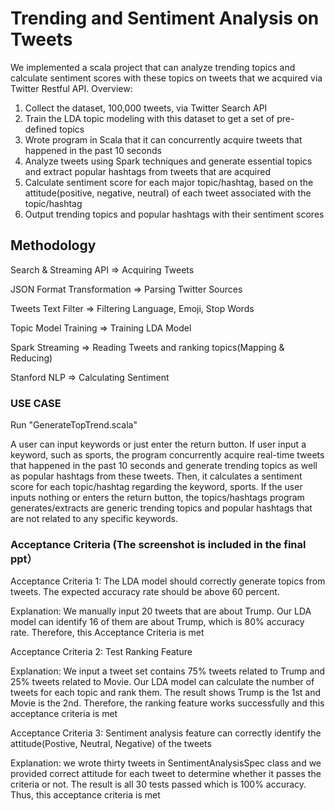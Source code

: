 ﻿# Trending and Sentiment Analysis on Tweets

We implemented a scala project that can analyze trending topics and calculate sentiment scores with these topics on tweets that we acquired via Twitter Restful API.
Overview:
1. Collect the dataset, 100,000 tweets, via Twitter Search API
2. Train the LDA topic modeling with this dataset to get a set of pre-defined topics
3. Wrote program in Scala that it can concurrently acquire tweets that happened in the past 10 seconds
4. Analyze tweets using Spark techniques and generate essential topics and extract popular hashtags from tweets that are acquired
5. Calculate sentiment score for each major topic/hashtag, based on the attitude(positive, negative, neutral) of each tweet associated with the topic/hashtag
6. Output trending topics and popular hashtags with their sentiment scores



## Methodology
Search & Streaming API                   =>          Acquiring Tweets

JSON Format Transformation               =>          Parsing Twitter Sources

Tweets Text Filter                       =>          Filtering Language, Emoji, Stop Words

Topic Model Training                     =>          Training LDA Model    

Spark Streaming                          =>          Reading Tweets and ranking topics(Mapping & Reducing)

Stanford NLP                             =>          Calculating Sentiment


### USE CASE

Run "GenerateTopTrend.scala"

A user can input keywords or just enter the return button. 
If user input a keyword, such as sports, the program concurrently acquire real-time tweets that happened in the past 10 seconds and generate trending topics as well as popular hashtags
from these tweets. Then, it calculates a sentiment score for each topic/hashtag regarding the keyword, sports.
If the user inputs nothing or enters the return button, the topics/hashtags program generates/extracts are generic trending topics and popular hashtags that are not related to any specific keywords.

### Acceptance Criteria (The screenshot is included in the final ppt）

Acceptance Criteria 1: The LDA model should correctly generate topics from tweets. The expected accuracy rate should be above 60 percent.

Explanation: We manually input 20 tweets that are about Trump. Our LDA model can identify 16 of them are about Trump, which is 80% accuracy rate. Therefore, this Acceptance Criteria is met  

Acceptance Criteria 2: Test Ranking Feature

Explanation: We input a tweet set contains 75% tweets related to Trump and 25% tweets related to Movie. Our LDA model can calculate the number of tweets for each topic and rank them. The result shows Trump is the 1st and Movie is the 2nd. Therefore, the ranking feature works successfully and this acceptance criteria is met  

Acceptance Criteria 3: Sentiment analysis feature can correctly identify the attitude(Postive, Neutral, Negative) of the tweets

Explanation: we wrote thirty tweets in SentimentAnalysisSpec class and we provided correct attitude for each tweet to determine whether it passes the criteria or not.
The result is all 30 tests passed which is 100% accuracy. Thus, this acceptance criteria is met



